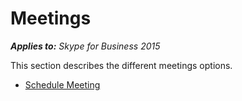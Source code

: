 
# Meetings



 _**Applies to:** Skype for Business 2015_

This section describes the different meetings options.


- [Schedule Meeting](ScheduleMeeting.md)

